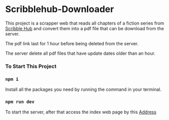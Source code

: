 # Scribblehub-Downloader

This project is a scrapper web that reads all chapters of a fiction series from [Scribble Hub](https://www.scribblehub.com/) and convert them into a pdf file that can be download from the server.

The pdf link last for 1 hour before being deleted from the server.

The server delete all pdf files that have update dates older than an hour.

### To Start This Project 

### `npm i`

Install all the packages you need by running the command in your terminal.

### `npm run dev`
To start the server, after that access the index web page by this [Address](http://localhost:3000/) 





